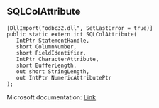 ## SQLColAttribute

```
[DllImport("odbc32.dll", SetLastError = true)]
public static extern int SQLColAttribute(
   IntPtr StatementHandle,
   short ColumnNumber,
   short FieldIdentifier,
   IntPtr CharacterAttribute,
   short BufferLength,
   out short StringLength,
   out IntPtr NumericAttributePtr
);
```

Microsoft documentation: [Link](https://docs.microsoft.com/en-us/sql/odbc/reference/syntax/sqlcolattribute-function)
